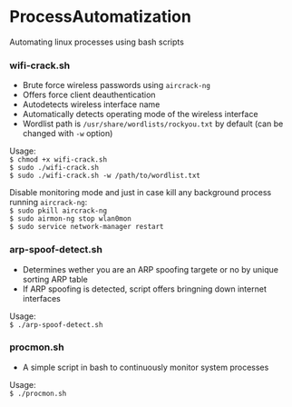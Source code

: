 # ProcessAutomatization
Automating linux processes using bash scripts

### wifi-crack.sh  
* Brute force wireless passwords using `aircrack-ng`
* Offers force client deauthentication
* Autodetects wireless interface name
* Automatically detects operating mode of the wireless interface 
* Wordlist path is `/usr/share/wordlists/rockyou.txt` by default (can be changed with `-w` option)  

Usage:  
`$ chmod +x wifi-crack.sh`  
`$ sudo ./wifi-crack.sh`  
`$ sudo ./wifi-crack.sh -w /path/to/wordlist.txt`

Disable monitoring mode and just in case kill any background process running `aircrack-ng`:  
`$ sudo pkill aircrack-ng`  
`$ sudo airmon-ng stop wlan0mon`  
`$ sudo service network-manager restart`

### arp-spoof-detect.sh  
* Determines wether you are an ARP spoofing targete or no by unique sorting ARP table  
* If ARP spoofing is detected, script offers bringning down internet interfaces

Usage:  
`$ ./arp-spoof-detect.sh`

### procmon.sh
* A simple script in bash to continuously monitor system processes

Usage:  
`$ ./procmon.sh`
